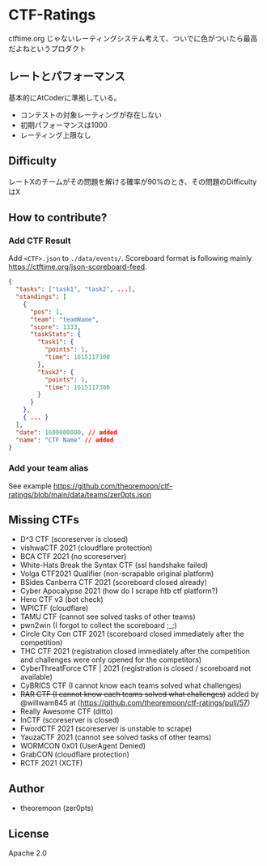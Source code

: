 # CTF-Ratings

ctftime.org じゃないレーティングシステム考えて、ついでに色がついたら最高だよねというプロダクト


## レートとパフォーマンス

基本的にAtCoderに準拠している。

- コンテストの対象レーティングが存在しない
- 初期パフォーマンスは1000
- レーティング上限なし

## Difficulty

レートXのチームがその問題を解ける確率が90%のとき、その問題のDifficultyはX


## How to contribute?

### Add CTF Result

Add `<CTF>.json` to `./data/events/`. Scoreboard format is following mainly https://ctftime.org/json-scoreboard-feed.

```json
{
  "tasks": ["task1", "task2", ...],
  "standings": [
    {
      "pos": 1,
      "team": "teamName",
      "score": 1333,
      "taskStats": {
        "task1": {
          "points": 1,
          "time": 1615117300
        },
        "task2": {
          "points": 1,
          "time": 1615117300
        }
      }
    },
    { ... }
  ],
  "date": 1600000000, // added
  "name": "CTF Name" // added
}
```

### Add your team alias

See example https://github.com/theoremoon/ctf-ratings/blob/main/data/teams/zer0pts.json

## Missing CTFs

- D^3 CTF (scoreserver is closed)
- vishwaCTF 2021 (cloudflare protection)
- BCA CTF 2021 (no scoreserver)
- White-Hats Break the Syntax CTF (ssl handshake failed)
- Volga CTF2021 Qualifier (non-scrapable original platform)
- BSides Canberra CTF 2021 (scoreboard closed already)
- Cyber Apocalypse 2021 (how do I scrape htb ctf platform?)
- Hero CTF v3 (bot check)
- WPICTF (cloudflare)
- TAMU CTF (cannot see solved tasks of other teams)
- pwn2win (I forgot to collect the scoreboard ;_;)
- Circle City Con CTF 2021 (scoreboard closed immediately after the competition)
- THC CTF 2021 (registration closed immediately after the competition and challenges were only opened for the competitors)
- CyberThreatForce CTF | 2021 (registration is closed / scoreboard not available)
- CyBRICS CTF (I cannot know each teams solved what challenges)
- ~~RAR CTF (I cannot know each teams solved what challenges)~~ added by @willwam845 at (https://github.com/theoremoon/ctf-ratings/pull/57)
- Really Awesome CTF (ditto)
- InCTF (scoreserver is closed)
- FwordCTF 2021 (scoreserver is unstable to scrape)
- YauzaCTF 2021 (cannot see solved tasks of other teams)
- WORMCON 0x01 (UserAgent Denied)
- GrabCON (cloudflare protection)
- RCTF 2021 (XCTF)

## Author

- theoremoon (zer0pts)

## License

 Apache 2.0
